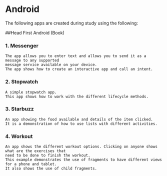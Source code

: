 # Android

The following apps are created during study using the following:

##Head First Android (Book)

### 1. Messenger
    The app allows you to enter text and allows you to send it as a message to any supported 
    message service available on your device. 
    The app shows how to create an interactive app and call an intent.

### 2. Stopwatch
    A simple stopwatch app. 
    This app shows how to work with the different lifecycle methods. 

### 3. Starbuzz
    An app showing the food available and details of the item clicked.
    It is a demonstration of how to use lists with different activities.
    
### 4. Workout
    An app shows the different workout options. Clicking on anyone shows what are the exercises that 
    need to be done to finish the workout.
    This example demonstrates the use of fragments to have different views for a phone and tablet.
    It also shows the use of child fragments.
